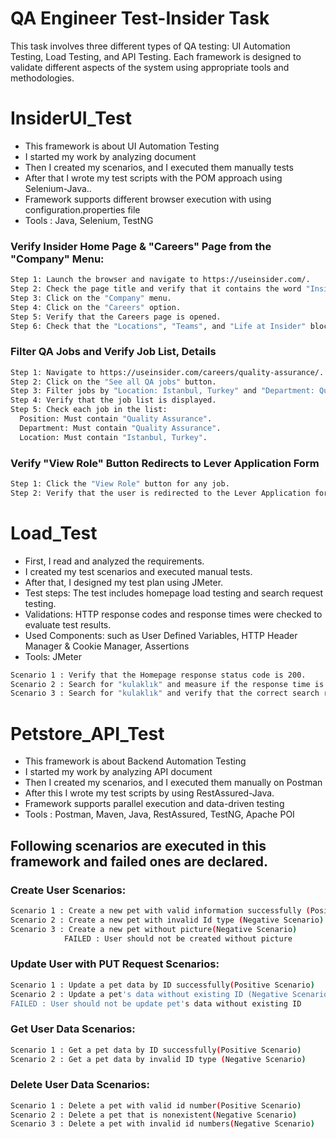 # QA Engineer Test-Insider Task
This task involves three different types of QA testing: UI Automation Testing, Load Testing, and API Testing. Each framework is designed to validate different aspects of the system using appropriate tools and methodologies.


# InsiderUI_Test
- This framework is about UI Automation Testing
- I started my work by analyzing document
- Then I created my scenarios, and I executed them manually tests
- After that I wrote my test scripts with the POM approach using Selenium-Java..
- Framework supports different browser execution with using configuration.properties file
- Tools : Java, Selenium, TestNG

###  Verify Insider Home Page & "Careers" Page from the "Company" Menu:
```bash
Step 1: Launch the browser and navigate to https://useinsider.com/.
Step 2: Check the page title and verify that it contains the word "Insider".
Step 3: Click on the "Company" menu.
Step 4: Click on the "Careers" option.
Step 5: Verify that the Careers page is opened.
Step 6: Check that the "Locations", "Teams", and "Life at Insider" blocks are displayed.
```
### Filter QA Jobs and Verify Job List, Details 
```bash
Step 1: Navigate to https://useinsider.com/careers/quality-assurance/.
Step 2: Click on the "See all QA jobs" button.
Step 3: Filter jobs by "Location: Istanbul, Turkey" and "Department: Quality Assurance".
Step 4: Verify that the job list is displayed.
Step 5: Check each job in the list:
  Position: Must contain "Quality Assurance".
  Department: Must contain "Quality Assurance".
  Location: Must contain "Istanbul, Turkey".
```
### Verify "View Role" Button Redirects to Lever Application Form
```bash
Step 1: Click the "View Role" button for any job.
Step 2: Verify that the user is redirected to the Lever Application form page.
```
# Load_Test
- First, I read and analyzed the requirements.
- I created my test scenarios and executed manual tests.
- After that, I designed my test plan using JMeter.
- Test steps: The test includes homepage load testing and search request testing.
- Validations: HTTP response codes and response times were checked to evaluate test results.
- Used Components: such as User Defined Variables, HTTP Header Manager & Cookie Manager, Assertions
- Tools: JMeter

```bash
Scenario 1 : Verify that the Homepage response status code is 200. 
Scenario 2 : Search for "kulaklık" and measure if the response time is less than 2 seconds. 
Scenario 3 : Search for "kulaklık" and verify that the correct search results are displayed.
```

# Petstore_API_Test
- This framework is about Backend Automation Testing
- I started my work by analyzing API document
- Then I created my scenarios, and I executed them manually on Postman
- After this I wrote my test scripts by using RestAssured-Java.
- Framework supports parallel execution and data-driven testing
- Tools : Postman, Maven, Java, RestAssured, TestNG, Apache POI
## Following scenarios are executed in this framework and failed ones are declared.


### Create User Scenarios:
```bash
Scenario 1 : Create a new pet with valid information successfully (Positive Scenario)
Scenario 2 : Create a new pet with invalid Id type (Negative Scenario)
Scenario 3 : Create a new pet without picture(Negative Scenario)
            FAILED : User should not be created without picture
```
### Update User with PUT Request Scenarios:
```bash
Scenario 1 : Update a pet data by ID successfully(Positive Scenario) 
Scenario 2 : Update a pet's data without existing ID (Negative Scenario)
FAILED : User should not be update pet's data without existing ID
```
### Get User Data Scenarios:
```bash
Scenario 1 : Get a pet data by ID successfully(Positive Scenario) 
Scenario 2 : Get a pet data by invalid ID type (Negative Scenario)
```
### Delete User Data Scenarios:
```bash
Scenario 1 : Delete a pet with valid id number(Positive Scenario) 
Scenario 2 : Delete a pet that is nonexistent(Negative Scenario)
Scenario 3 : Delete a pet with invalid id numbers(Negative Scenario)
```
